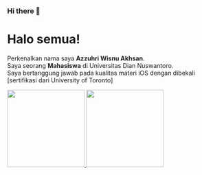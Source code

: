 ### Hi there 👋

# Halo semua! 
Perkenalkan nama saya **Azzuhri Wisnu Akhsan**.\
Saya seorang **Mahasiswa** di Universitas Dian Nuswantoro.\
Saya bertanggung jawab pada kualitas materi iOS dengan dibekali [sertifikasi dari University of Toronto]
 
<p align="left">
<a href="https://github.com/wisnuazzuhri">
  <img height="180em" src="https://github-readme-stats-eight-theta.vercel.app/api?username=gilangadhan&show_icons=true&theme=algolia&include_all_commits=true&count_private=true"/>
  <img height="180em" src="https://github-readme-stats-eight-theta.vercel.app/api/top-langs/?username=gilangadhan&layout=compact&langs_count=8&theme=algolia"/>
</a>
</p>
